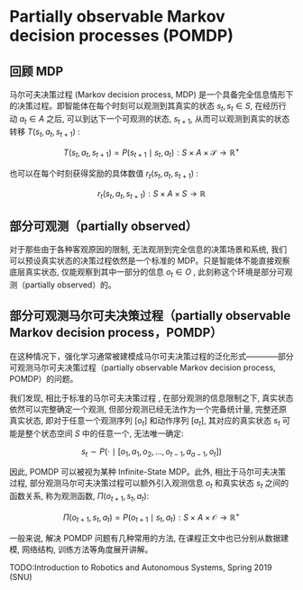 

<!--
 * @version:
 * @Author:  StevenJokess（蔡舒起） https://github.com/StevenJokess
 * @Date: 2023-04-01 04:16:38
 * @LastEditors:  StevenJokess（蔡舒起） https://github.com/StevenJokess
 * @LastEditTime: 2023-09-06 13:55:00
 * @Description:
 * @Help me: make friends by a867907127@gmail.com and help me get some “foreign” things or service I need in life; 如有帮助，请赞助，失业3年了。![支付宝收款码](https://github.com/StevenJokess/d2rl/blob/master/img/%E6%94%B6.jpg)
 * @TODO::
 * @Reference:
-->
# Partially observable Markov decision processes (POMDP)

## 回顾 MDP

马尔可夫决策过程 (Markov decision process, MDP) 是一个具备完全信息情形下的决策过程。即智能体在每个时刻可以观测到其真实的状态 $s_t, s_t \in S$, 在经历行动 $a_t \in A$ 之后, 可以到达下一个可观测的状态, $s_{t+1}$, 从而可以观测到真实的状态转移 $T\left(s_t, a_t, s_{t+1}\right)$ :

$$
T\left(s_t, a_t, s_{t+1}\right) = P\left(s_{t+1} \mid s_t, a_t\right): S \times A \times \mathcal{S} \rightarrow \mathbb{R}^{+}
$$

也可以在每个时刻获得奖励的具体数值 $r_t\left(s_t, a_t, s_{t+1}\right)$ :

$$
r_t\left(s_t, a_t, s_{t+1}\right): S \times A \times S \rightarrow \mathbb{R}
$$

## 部分可观测（partially observed）

对于那些由于各种客观原因的限制, 无法观测到完全信息的决策场景和系统, 我们可以预设真实状态的决策过程依然是一个标准的 MDP。只是智能体不能直接观察底层真实状态, 仅能观察到其中一部分的信息 $o_t \in O$ , 此刻称这个环境是部分可观测（partially observed）的。

## 部分可观测马尔可夫决策过程（partially observable Markov decision process，POMDP）

在这种情况下，强化学习通常被建模成马尔可夫决策过程的泛化形式————部分可观测马尔可夫决策过程（partially observable Markov decision process, POMDP）的问题。

我们发现, 相比于标准的马尔可夫决策过程 , 在部分观测的信息限制之下, 真实状态依然可以完整确定一个观测, 但部分观测已经无法作为一个完备统计量, 完整还原真实状态, 即对于任意一个观测序列 $\left[o_t\right]$ 和动作序列 $\left[a_t\right]$, 其对应的真实状态 $s_t$ 可能是整个状态空间 $S$ 中的任意一个, 无法唯一确定:

$$
s_t \sim P\left(\cdot \mid\left[o_1, a_1, o_2, \ldots, o_{t-1}, a_{a-1}, o_t\right]\right)
$$

因此, POMDP 可以被视为某种 Infinite-State MDP。此外, 相比于马尔可夫决策过程, 部分观测马尔可夫决策过程可以额外引入观测信息 $o_t$ 和真实状态 $s_t$ 之间的函数关系, 称为观测函数, $\Pi\left(o_{t+1}, s_t, a_t\right):$

$$
\Pi\left(o_{t+1}, s_t, a_t\right)=P\left(o_{t+1} \mid s_t, a_t\right): S \times A \times \mathcal{O} \rightarrow \mathbb{R}^{+}
$$

一般来说, 解决 POMDP 问题有几种常用的方法, 在课程正文中也已分别从数据建模, 网络结构, 训练方法等角度展开讲解。



[1]: http://coregroup.snu.ac.kr/teaching/
[2]: https://www.zhihu.com/question/496058048/answer/2889510108
[3]: https://github.com/opendilab/PPOxFamily/blob/main/chapter5_time/chapter5_supp_belief.pdf

TODO:Introduction to Robotics and Autonomous Systems, Spring 2019 (SNU)
